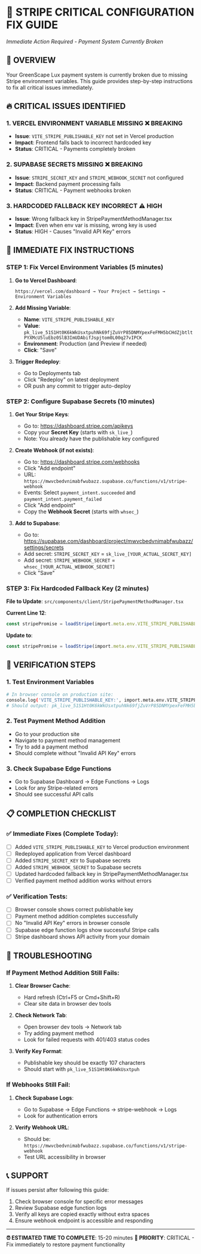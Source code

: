 # 🚨 STRIPE CRITICAL CONFIGURATION FIX GUIDE
*Immediate Action Required - Payment System Currently Broken*

## 🎯 OVERVIEW
Your GreenScape Lux payment system is currently broken due to missing Stripe environment variables. This guide provides step-by-step instructions to fix all critical issues immediately.

## 🔥 CRITICAL ISSUES IDENTIFIED

### 1. **VERCEL ENVIRONMENT VARIABLE MISSING** ❌ BREAKING
- **Issue**: `VITE_STRIPE_PUBLISHABLE_KEY` not set in Vercel production
- **Impact**: Frontend falls back to incorrect hardcoded key
- **Status**: CRITICAL - Payments completely broken

### 2. **SUPABASE SECRETS MISSING** ❌ BREAKING  
- **Issue**: `STRIPE_SECRET_KEY` and `STRIPE_WEBHOOK_SECRET` not configured
- **Impact**: Backend payment processing fails
- **Status**: CRITICAL - Payment webhooks broken

### 3. **HARDCODED FALLBACK KEY INCORRECT** ⚠️ HIGH
- **Issue**: Wrong fallback key in StripePaymentMethodManager.tsx
- **Impact**: Even when env var is missing, wrong key is used
- **Status**: HIGH - Causes "Invalid API Key" errors

## 🔧 IMMEDIATE FIX INSTRUCTIONS

### STEP 1: Fix Vercel Environment Variables (5 minutes)

1. **Go to Vercel Dashboard**:
   ```
   https://vercel.com/dashboard → Your Project → Settings → Environment Variables
   ```

2. **Add Missing Variable**:
   - **Name**: `VITE_STRIPE_PUBLISHABLE_KEY`
   - **Value**: `pk_live_51S1Ht0K6kWkUsxtpuhNk69fjZuVrP85DNMYpexFeFMH5bCHdZjbtltPYXMcU5luEbz0SlB3ImUDAbifJspjtom0L00q27vIPCK`
   - **Environment**: Production (and Preview if needed)
   - **Click**: "Save"

3. **Trigger Redeploy**:
   - Go to Deployments tab
   - Click "Redeploy" on latest deployment
   - OR push any commit to trigger auto-deploy

### STEP 2: Configure Supabase Secrets (10 minutes)

1. **Get Your Stripe Keys**:
   - Go to: https://dashboard.stripe.com/apikeys
   - Copy your **Secret Key** (starts with `sk_live_`)
   - Note: You already have the publishable key configured

2. **Create Webhook (if not exists)**:
   - Go to: https://dashboard.stripe.com/webhooks
   - Click "Add endpoint"
   - URL: `https://mwvcbedvnimabfwubazz.supabase.co/functions/v1/stripe-webhook`
   - Events: Select `payment_intent.succeeded` and `payment_intent.payment_failed`
   - Click "Add endpoint"
   - Copy the **Webhook Secret** (starts with `whsec_`)

3. **Add to Supabase**:
   - Go to: https://supabase.com/dashboard/project/mwvcbedvnimabfwubazz/settings/secrets
   - Add secret: `STRIPE_SECRET_KEY` = `sk_live_[YOUR_ACTUAL_SECRET_KEY]`
   - Add secret: `STRIPE_WEBHOOK_SECRET` = `whsec_[YOUR_ACTUAL_WEBHOOK_SECRET]`
   - Click "Save"

### STEP 3: Fix Hardcoded Fallback Key (2 minutes)

**File to Update**: `src/components/client/StripePaymentMethodManager.tsx`

**Current Line 12**:
```typescript
const stripePromise = loadStripe(import.meta.env.VITE_STRIPE_PUBLISHABLE_KEY || 'pk_live_51S1Ht0K6kWkUsxtpyGP3sA3D3F15hFYBvYRoO65PzWD8qeZIx9ucf6S3wAGthJjZMlaBYTXGinrA5cCAGL4Soz00DoQWMmBu');
```

**Update to**:
```typescript
const stripePromise = loadStripe(import.meta.env.VITE_STRIPE_PUBLISHABLE_KEY || 'pk_live_51S1Ht0K6kWkUsxtpuhNk69fjZuVrP85DNMYpexFeFMH5bCHdZjbtltPYXMcU5luEbz0SlB3ImUDAbifJspjtom0L00q27vIPCK');
```

## 🧪 VERIFICATION STEPS

### 1. Test Environment Variables
```bash
# In browser console on production site:
console.log('VITE_STRIPE_PUBLISHABLE_KEY:', import.meta.env.VITE_STRIPE_PUBLISHABLE_KEY);
# Should output: pk_live_51S1Ht0K6kWkUsxtpuhNk69fjZuVrP85DNMYpexFeFMH5bCHdZjbtltPYXMcU5luEbz0SlB3ImUDAbifJspjtom0L00q27vIPCK
```

### 2. Test Payment Method Addition
- Go to your production site
- Navigate to payment method management
- Try to add a payment method
- Should complete without "Invalid API Key" errors

### 3. Check Supabase Edge Functions
- Go to Supabase Dashboard → Edge Functions → Logs
- Look for any Stripe-related errors
- Should see successful API calls

## 📋 COMPLETION CHECKLIST

### ✅ Immediate Fixes (Complete Today):
- [ ] Added `VITE_STRIPE_PUBLISHABLE_KEY` to Vercel production environment
- [ ] Redeployed application from Vercel dashboard
- [ ] Added `STRIPE_SECRET_KEY` to Supabase secrets
- [ ] Added `STRIPE_WEBHOOK_SECRET` to Supabase secrets
- [ ] Updated hardcoded fallback key in StripePaymentMethodManager.tsx
- [ ] Verified payment method addition works without errors

### ✅ Verification Tests:
- [ ] Browser console shows correct publishable key
- [ ] Payment method addition completes successfully
- [ ] No "Invalid API Key" errors in browser console
- [ ] Supabase edge function logs show successful Stripe calls
- [ ] Stripe dashboard shows API activity from your domain

## 🚨 TROUBLESHOOTING

### If Payment Method Addition Still Fails:

1. **Clear Browser Cache**:
   - Hard refresh (Ctrl+F5 or Cmd+Shift+R)
   - Clear site data in browser dev tools

2. **Check Network Tab**:
   - Open browser dev tools → Network tab
   - Try adding payment method
   - Look for failed requests with 401/403 status codes

3. **Verify Key Format**:
   - Publishable key should be exactly 107 characters
   - Should start with `pk_live_51S1Ht0K6kWkUsxtpuh`

### If Webhooks Still Fail:

1. **Check Supabase Logs**:
   - Go to Supabase → Edge Functions → stripe-webhook → Logs
   - Look for authentication errors

2. **Verify Webhook URL**:
   - Should be: `https://mwvcbedvnimabfwubazz.supabase.co/functions/v1/stripe-webhook`
   - Test URL accessibility in browser

## 📞 SUPPORT

If issues persist after following this guide:
1. Check browser console for specific error messages
2. Review Supabase edge function logs
3. Verify all keys are copied exactly without extra spaces
4. Ensure webhook endpoint is accessible and responding

---

**⏰ ESTIMATED TIME TO COMPLETE**: 15-20 minutes
**🎯 PRIORITY**: CRITICAL - Fix immediately to restore payment functionality
